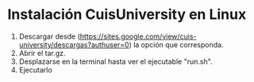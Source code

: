 # Instalación CuisUniversity en Linux
1. Descargar desde (https://sites.google.com/view/cuis-university/descargas?authuser=0) la opción que corresponda.
2. Abrir el tar.gz.
3. Desplazarse en la terminal hasta ver el ejecutable "run.sh".
4. Ejecutarlo 

